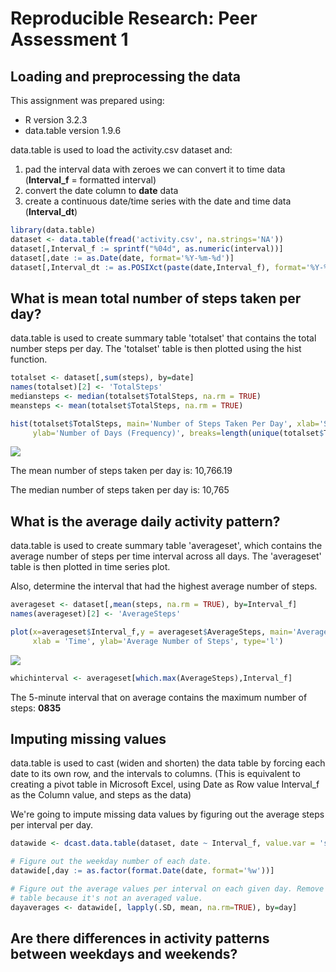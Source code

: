 # Reproducible Research: Peer Assessment 1

## Loading and preprocessing the data
This assignment was prepared using:  
* R version 3.2.3  
* data.table version 1.9.6

data.table is used to load the activity.csv dataset and:  
1. pad the interval data with zeroes we can convert it to time data (**Interval_f** = formatted interval)  
2. convert the date column to **date** data  
3. create a continuous date/time series with the date and time data (**Interval_dt**)  



```r
library(data.table)
dataset <- data.table(fread('activity.csv', na.strings='NA'))
dataset[,Interval_f := sprintf("%04d", as.numeric(interval))]
dataset[,date := as.Date(date, format='%Y-%m-%d')] 
dataset[,Interval_dt := as.POSIXct(paste(date,Interval_f), format='%Y-%m-%d %H%M')]  
```

## What is mean total number of steps taken per day?

data.table is used to create summary table 'totalset' that contains the total number steps per day. The 'totalset' table is then plotted using the hist function.


```r
totalset <- dataset[,sum(steps), by=date]
names(totalset)[2] <- 'TotalSteps'
mediansteps <- median(totalset$TotalSteps, na.rm = TRUE)
meansteps <- mean(totalset$TotalSteps, na.rm = TRUE)

hist(totalset$TotalSteps, main='Number of Steps Taken Per Day', xlab='Steps Taken Per Day',
     ylab='Number of Days (Frequency)', breaks=length(unique(totalset$TotalSteps)))  
```

![](PA1_template_files/figure-html/unnamed-chunk-2-1.png) 

The mean number of steps taken per day is: 10,766.19

The median number of steps taken per day is: 10,765

## What is the average daily activity pattern?

data.table is used to create summary table 'averageset', which contains the average number of steps per time interval across all days. The 'averageset' table is then plotted in time series plot.

Also, determine the interval that had the highest average number of steps.

```r
averageset <- dataset[,mean(steps, na.rm = TRUE), by=Interval_f]
names(averageset)[2] <- 'AverageSteps'

plot(x=averageset$Interval_f,y = averageset$AverageSteps, main='Average Daily Pattern',
     xlab = 'Time', ylab='Average Number of Steps', type='l')
```

![](PA1_template_files/figure-html/unnamed-chunk-3-1.png) 

```r
whichinterval <- averageset[which.max(AverageSteps),Interval_f]
```

The 5-minute interval that on average contains the maximum number of steps: **0835**

## Imputing missing values

data.table is used to cast (widen and shorten) the data table by forcing each date to its own row, and the intervals to columns. (This is equivalent to creating a pivot table in Microsoft Excel, using Date as Row value Interval_f as the Column value, and steps as the data)

We're going to impute missing data values by figuring out the average steps per interval per day.


```r
datawide <- dcast.data.table(dataset, date ~ Interval_f, value.var = 'steps')

# Figure out the weekday number of each date.
datawide[,day := as.factor(format.Date(date, format='%w'))]

# Figure out the average values per interval on each given day. Remove date from this
# table because it's not an averaged value.
dayaverages <- datawide[, lapply(.SD, mean, na.rm=TRUE), by=day]
```

## Are there differences in activity patterns between weekdays and weekends?
